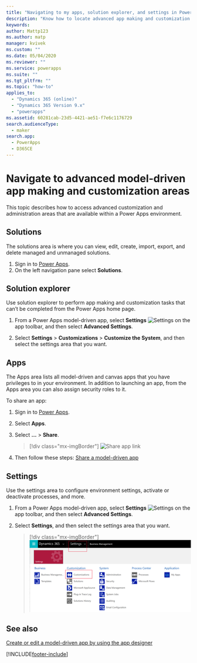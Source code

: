 ```yaml
---
title: "Navigating to my apps, solution explorer, and settings in Power Apps | Microsoft Docs"
description: "Know how to locate advanced app making and customization areas in Power Apps"
keywords: 
author: Mattp123
ms.author: matp
manager: kvivek
ms.custom: ""
ms.date: 05/04/2020
ms.reviewer: ""
ms.service: powerapps
ms.suite: ""
ms.tgt_pltfrm: ""
ms.topic: "how-to"
applies_to: 
  - "Dynamics 365 (online)"
  - "Dynamics 365 Version 9.x"
  - "powerapps"
ms.assetid: 60281cab-23d5-4421-ae51-f7e6c1176729
search.audienceType: 
  - maker
search.app: 
  - PowerApps
  - D365CE
---
```


# Navigate to advanced model-driven app making and customization areas

This topic describes how to access advanced customization and administration areas that are available within a Power Apps environment.

## Solutions
The solutions area is where you can view, edit, create, import, export, and delete managed and unmanaged solutions. 

1.	Sign in to [Power Apps](https://make.powerapps.com/?utm_source=padocs&utm_medium=linkinadoc&utm_campaign=referralsfromdoc).
2.	On the left navigation pane select **Solutions**. 

## Solution explorer
Use solution explorer to perform app making and customization tasks that can’t be completed from the Power Apps home page.

1.	From a Power Apps model-driven app, select **Settings** ![Settings](../model-driven-apps/media/powerapps-gear.png) on the app toolbar, and then select **Advanced Settings**. 

2.	Select **Settings** > **Customizations** > **Customize the System**, and then select the settings area that you want.

## Apps
The Apps area lists all model-driven and canvas apps that you have privileges to in your environment. In addition to launching an app, from the Apps area you can also assign security roles to it. 

To share an app:
1.	Sign in to [Power Apps](https://make.powerapps.com/?utm_source=padocs&utm_medium=linkinadoc&utm_campaign=referralsfromdoc).

2.  Select **Apps**.
 
3.  Select **…** > **Share**. 

    > [!div class="mx-imgBorder"] 
    > ![Share app link](media/share-link.png) 

4. Then follow these steps: [Share a model-driven app](./share-model-driven-app.md#preview-share-a-model-driven-app)
 
## Settings
Use the settings area to configure environment settings, activate or deactivate processes, and more. 

1.  From a Power Apps model-driven app, select **Settings** ![Settings](../model-driven-apps/media/powerapps-gear.png) on the app toolbar, and then select **Advanced Settings**.

2.  Select **Settings**, and then select the settings area that you want.

    > [!div class="mx-imgBorder"] 
    > ![Settings areas](media/settings-areas.png) 

## See also
[Create or edit a model-driven app by using the app designer](create-edit-app.md)


[!INCLUDE[footer-include](../../includes/footer-banner.md)]
